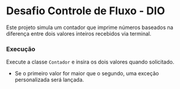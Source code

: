 # Desafio Controle de Fluxo - DIO

Este projeto simula um contador que imprime números baseados na diferença entre dois valores inteiros recebidos via terminal.

### Execução

Execute a classe `Contador` e insira os dois valores quando solicitado.

- Se o primeiro valor for maior que o segundo, uma exceção personalizada será lançada.
